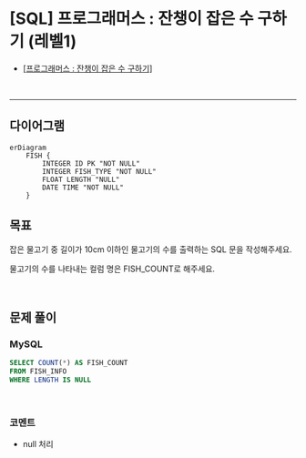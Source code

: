 # [SQL] 프로그래머스 : 잔챙이 잡은 수 구하기 (레벨1)

- [[프로그래머스 : 잔챙이 잡은 수 구하기]](https://school.programmers.co.kr/learn/courses/30/lessons/293258)
  
<br>

---

## 다이어그램

```mermaid
erDiagram
    FISH {
        INTEGER ID PK "NOT NULL"
        INTEGER FISH_TYPE "NOT NULL"
        FLOAT LENGTH "NULL"
        DATE TIME "NOT NULL"
    }
```

## 목표

잡은 물고기 중 길이가 10cm 이하인 물고기의 수를 출력하는 SQL 문을 작성해주세요.

물고기의 수를 나타내는 컬럼 명은 FISH_COUNT로 해주세요.

<br>

## 문제 풀이

### **MySQL**

```SQL
SELECT COUNT(*) AS FISH_COUNT
FROM FISH_INFO
WHERE LENGTH IS NULL
```

<br>

### **코멘트**

* null 처리